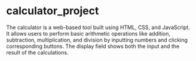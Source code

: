 # calculator_project
The calculator is a web-based tool built using HTML, CSS, and JavaScript. It allows users to perform basic arithmetic operations like addition, subtraction, multiplication, and division by inputting numbers and clicking corresponding buttons. The display field shows both the input and the result of the calculations.
